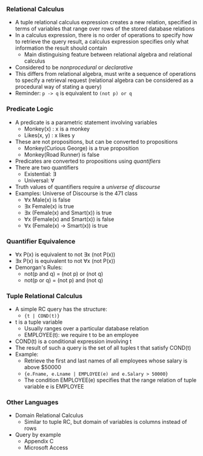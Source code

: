 ### Relational Calculus
 - A tuple relational calculus expression creates a new relation, specified in terms of variables that range over rows of the stored database relations
 - In a calculus expression, there is no order of operations to specify how to retrieve the query result, a calculus expression specifies only what information the result should contain
	 - Main distinguising feature between relational algebra and relational calculus
 - Considered to be *nonprocedural* or *declarative*
 - This differs from relational algebra, must write a sequence of operations to specify a retrieval request (relational algebra can be considered as a procedural way of stating a query)
 - Reminder: `p -> q` is equivalent to `(not p) or q`

### Predicate Logic
 - A predicate is a parametric statement involving variables
	 - Monkey(x) : x is a monkey
	 - Likes(x, y) : x likes y
 - These are not propositions, but can be converted to propositions
	 - Monkey(Curious George) is a true proposition
	 - Monkey(Road Runner) is false
 - Predicates are converted to propositions using *quantifiers*
 - There are two quantifiers
	 - Existential: ∃
	 - Universal: ∀
 - Truth values of quantifiers require a *universe of discourse*
 - Examples: Universe of Discourse is the 471 class
	 - ∀x Male(x) is false
	 - ∃x Female(x) is true
	 - ∃x (Female(x) and Smart(x)) is true
	 - ∀x (Female(x) and Smart(x)) is false
	 - ∀x (Female(x) -> Smart(x)) is true

### Quantifier Equivalence
 - ∀x P(x) is equivalent to not ∃x (not P(x))
 - ∃x P(x) is equivalent to not ∀x (not P(x))
 - Demorgan's Rules:
	 - not(p and q) = (not p) or (not q)
	 - not(p or q) = (not p) and (not q)

### Tuple Relational Calculus
 - A simple RC query has the structure:
	 - `{t | COND(t)}`
 - t is a tuple variable
	 - Usually ranges over a particular database relation
	 - EMPLOYEE(t): we require t to be an employee
 - COND(t) is a conditional expression involving t
 - The result of such a query is the set of all tuples t that satisfy COND(t)
 - Example:
	 - Retrieve the first and last names of all employees whose salary is above $50000
	 - `{e.Fname, e.Lname | EMPLOYEE(e) and e.Salary > 50000}`
	 - The condition EMPLOYEE(e) specifies that the range relation of tuple variable e is EMPLOYEE

### Other Languages
 - Domain Relational Calculus
	 - Similar to tuple RC, but domain of variables is columns instead of rows
 - Query by example
	 - Appendix C
	 - Microsoft Access